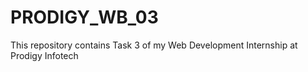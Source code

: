 # PRODIGY_WB_03
This repository contains Task 3 of my Web Development Internship at Prodigy Infotech
